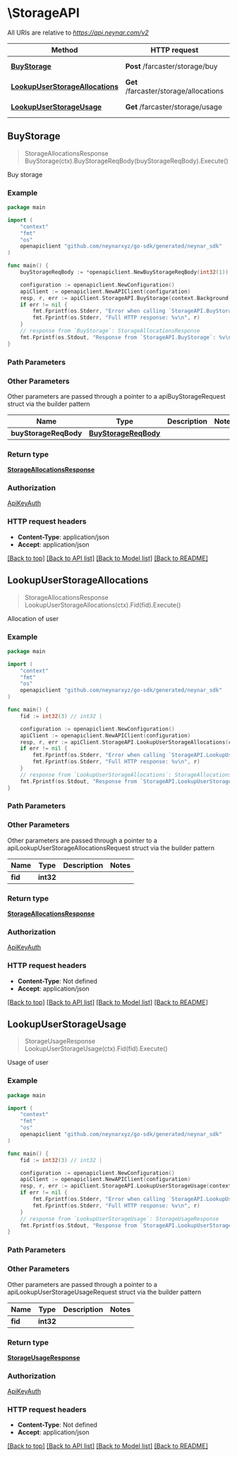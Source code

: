# \StorageAPI

All URIs are relative to *https://api.neynar.com/v2*

Method | HTTP request | Description
------------- | ------------- | -------------
[**BuyStorage**](StorageAPI.md#BuyStorage) | **Post** /farcaster/storage/buy | Buy storage
[**LookupUserStorageAllocations**](StorageAPI.md#LookupUserStorageAllocations) | **Get** /farcaster/storage/allocations | Allocation of user
[**LookupUserStorageUsage**](StorageAPI.md#LookupUserStorageUsage) | **Get** /farcaster/storage/usage | Usage of user



## BuyStorage

> StorageAllocationsResponse BuyStorage(ctx).BuyStorageReqBody(buyStorageReqBody).Execute()

Buy storage



### Example

```go
package main

import (
	"context"
	"fmt"
	"os"
	openapiclient "github.com/neynarxyz/go-sdk/generated/neynar_sdk"
)

func main() {
	buyStorageReqBody := *openapiclient.NewBuyStorageReqBody(int32(1)) // BuyStorageReqBody | 

	configuration := openapiclient.NewConfiguration()
	apiClient := openapiclient.NewAPIClient(configuration)
	resp, r, err := apiClient.StorageAPI.BuyStorage(context.Background()).BuyStorageReqBody(buyStorageReqBody).Execute()
	if err != nil {
		fmt.Fprintf(os.Stderr, "Error when calling `StorageAPI.BuyStorage``: %v\n", err)
		fmt.Fprintf(os.Stderr, "Full HTTP response: %v\n", r)
	}
	// response from `BuyStorage`: StorageAllocationsResponse
	fmt.Fprintf(os.Stdout, "Response from `StorageAPI.BuyStorage`: %v\n", resp)
}
```

### Path Parameters



### Other Parameters

Other parameters are passed through a pointer to a apiBuyStorageRequest struct via the builder pattern


Name | Type | Description  | Notes
------------- | ------------- | ------------- | -------------
 **buyStorageReqBody** | [**BuyStorageReqBody**](BuyStorageReqBody.md) |  | 

### Return type

[**StorageAllocationsResponse**](StorageAllocationsResponse.md)

### Authorization

[ApiKeyAuth](../README.md#ApiKeyAuth)

### HTTP request headers

- **Content-Type**: application/json
- **Accept**: application/json

[[Back to top]](#) [[Back to API list]](../README.md#documentation-for-api-endpoints)
[[Back to Model list]](../README.md#documentation-for-models)
[[Back to README]](../README.md)


## LookupUserStorageAllocations

> StorageAllocationsResponse LookupUserStorageAllocations(ctx).Fid(fid).Execute()

Allocation of user



### Example

```go
package main

import (
	"context"
	"fmt"
	"os"
	openapiclient "github.com/neynarxyz/go-sdk/generated/neynar_sdk"
)

func main() {
	fid := int32(3) // int32 | 

	configuration := openapiclient.NewConfiguration()
	apiClient := openapiclient.NewAPIClient(configuration)
	resp, r, err := apiClient.StorageAPI.LookupUserStorageAllocations(context.Background()).Fid(fid).Execute()
	if err != nil {
		fmt.Fprintf(os.Stderr, "Error when calling `StorageAPI.LookupUserStorageAllocations``: %v\n", err)
		fmt.Fprintf(os.Stderr, "Full HTTP response: %v\n", r)
	}
	// response from `LookupUserStorageAllocations`: StorageAllocationsResponse
	fmt.Fprintf(os.Stdout, "Response from `StorageAPI.LookupUserStorageAllocations`: %v\n", resp)
}
```

### Path Parameters



### Other Parameters

Other parameters are passed through a pointer to a apiLookupUserStorageAllocationsRequest struct via the builder pattern


Name | Type | Description  | Notes
------------- | ------------- | ------------- | -------------
 **fid** | **int32** |  | 

### Return type

[**StorageAllocationsResponse**](StorageAllocationsResponse.md)

### Authorization

[ApiKeyAuth](../README.md#ApiKeyAuth)

### HTTP request headers

- **Content-Type**: Not defined
- **Accept**: application/json

[[Back to top]](#) [[Back to API list]](../README.md#documentation-for-api-endpoints)
[[Back to Model list]](../README.md#documentation-for-models)
[[Back to README]](../README.md)


## LookupUserStorageUsage

> StorageUsageResponse LookupUserStorageUsage(ctx).Fid(fid).Execute()

Usage of user



### Example

```go
package main

import (
	"context"
	"fmt"
	"os"
	openapiclient "github.com/neynarxyz/go-sdk/generated/neynar_sdk"
)

func main() {
	fid := int32(3) // int32 | 

	configuration := openapiclient.NewConfiguration()
	apiClient := openapiclient.NewAPIClient(configuration)
	resp, r, err := apiClient.StorageAPI.LookupUserStorageUsage(context.Background()).Fid(fid).Execute()
	if err != nil {
		fmt.Fprintf(os.Stderr, "Error when calling `StorageAPI.LookupUserStorageUsage``: %v\n", err)
		fmt.Fprintf(os.Stderr, "Full HTTP response: %v\n", r)
	}
	// response from `LookupUserStorageUsage`: StorageUsageResponse
	fmt.Fprintf(os.Stdout, "Response from `StorageAPI.LookupUserStorageUsage`: %v\n", resp)
}
```

### Path Parameters



### Other Parameters

Other parameters are passed through a pointer to a apiLookupUserStorageUsageRequest struct via the builder pattern


Name | Type | Description  | Notes
------------- | ------------- | ------------- | -------------
 **fid** | **int32** |  | 

### Return type

[**StorageUsageResponse**](StorageUsageResponse.md)

### Authorization

[ApiKeyAuth](../README.md#ApiKeyAuth)

### HTTP request headers

- **Content-Type**: Not defined
- **Accept**: application/json

[[Back to top]](#) [[Back to API list]](../README.md#documentation-for-api-endpoints)
[[Back to Model list]](../README.md#documentation-for-models)
[[Back to README]](../README.md)

